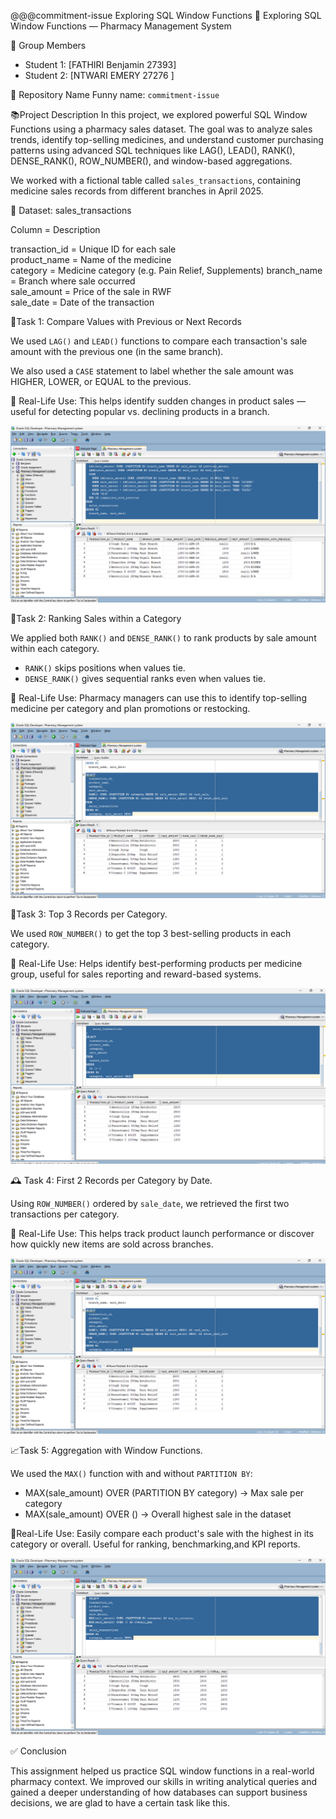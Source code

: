  @@@commitment-issue
Exploring SQL Window Functions 
 💊 Exploring SQL Window Functions — Pharmacy Management System

👥 Group Members
- Student 1: [FATHIRI Benjamin 27393]
- Student 2: [NTWARI EMERY 27276 ]

 🤪 Repository Name
Funny name: `commitment-issue`

 📚Project Description
In this project, we explored powerful SQL Window Functions using a pharmacy sales dataset. The goal was to analyze sales trends, identify top-selling medicines, and understand customer purchasing patterns using advanced SQL techniques like LAG(), LEAD(), RANK(), DENSE_RANK(), ROW_NUMBER(), and window-based aggregations.

We worked with a fictional table called `sales_transactions`, containing medicine sales records from different branches in April 2025.



 🧾 Dataset: sales_transactions

 Column         = Description                        

 transaction_id = Unique ID for each sale            
 product_name   = Name of the medicine               
 category       = Medicine category (e.g. Pain Relief, Supplements) 
 branch_name    = Branch where sale occurred         
 sale_amount    = Price of the sale in RWF           
 sale_date      = Date of the transaction            



🧪Task 1: Compare Values with Previous or Next Records

We used `LAG()` and `LEAD()` functions to compare each transaction's sale amount with the previous one (in the same branch).

We also used a `CASE` statement to label whether the sale amount was HIGHER, LOWER, or EQUAL to the previous.

🎯 Real-Life Use: This helps identify sudden changes in product sales — useful for detecting popular vs. declining products in a branch.

![](commitment-issues/screenshots/comparison_with_previous.png)


🏅Task 2: Ranking Sales within a Category

We applied both `RANK()` and `DENSE_RANK()` to rank products by sale amount within each category.

- `RANK()` skips positions when values tie.
- `DENSE_RANK()` gives sequential ranks even when values tie.

🎯 Real-Life Use: Pharmacy managers can use this to identify top-selling medicine per category and plan promotions or restocking.

![alt text](<commitment-issues/screenshots/Ranking Data within a Category.png>)


🥇Task 3: Top 3 Records per Category.

We used `ROW_NUMBER()` to get the top 3 best-selling products in each category.

🎯 Real-Life Use: Helps identify best-performing products per medicine group, useful for sales reporting and reward-based systems.

![alt text](<commitment-issues/screenshots/Identifying Top Records.png>)


🕰 Task 4: First 2 Records per Category by Date.

Using `ROW_NUMBER()` ordered by `sale_date`, we retrieved the first two transactions per category.

🎯 Real-Life Use: This helps track product launch performance or discover how quickly new items are sold across branches.

![alt text](<commitment-issues/screenshots/Ranking Data within a Category.png>)


📈Task 5: Aggregation with Window Functions.

We used the `MAX()` function with and without `PARTITION BY`:

- MAX(sale_amount) OVER (PARTITION BY category) → Max sale per category
- MAX(sale_amount) OVER () → Overall highest sale in the dataset

🎯Real-Life Use: Easily compare each product's sale with the highest in its category or overall. Useful for ranking, benchmarking,and KPI reports.

![alt text](<commitment-issues/screenshots/Aggregation with Window Functions.png>)




✅ Conclusion

This assignment helped us practice SQL window functions in a real-world pharmacy context. We improved our skills in writing analytical queries and gained a deeper understanding of how databases can support business decisions, we are glad to have a certain task like this.








